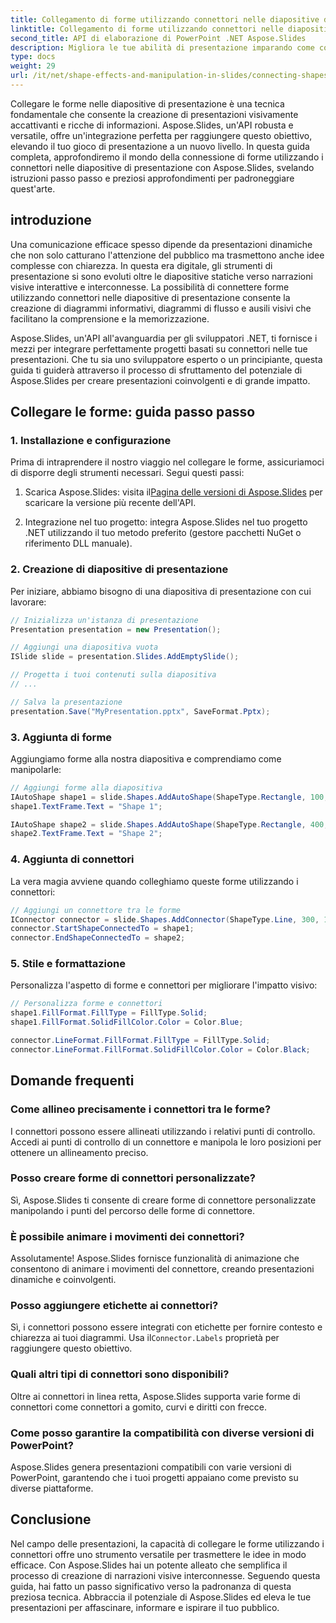 ```yaml
---
title: Collegamento di forme utilizzando connettori nelle diapositive di presentazione con Aspose.Slides
linktitle: Collegamento di forme utilizzando connettori nelle diapositive di presentazione con Aspose.Slides
second_title: API di elaborazione di PowerPoint .NET Aspose.Slides
description: Migliora le tue abilità di presentazione imparando come collegare le forme utilizzando i connettori nelle diapositive di presentazione con Aspose.Slides. Migliora la tua narrazione visiva oggi!
type: docs
weight: 29
url: /it/net/shape-effects-and-manipulation-in-slides/connecting-shapes-using-connectors/
---
```


Collegare le forme nelle diapositive di presentazione è una tecnica fondamentale che consente la creazione di presentazioni visivamente accattivanti e ricche di informazioni. Aspose.Slides, un'API robusta e versatile, offre un'integrazione perfetta per raggiungere questo obiettivo, elevando il tuo gioco di presentazione a un nuovo livello. In questa guida completa, approfondiremo il mondo della connessione di forme utilizzando i connettori nelle diapositive di presentazione con Aspose.Slides, svelando istruzioni passo passo e preziosi approfondimenti per padroneggiare quest'arte.

## introduzione

Una comunicazione efficace spesso dipende da presentazioni dinamiche che non solo catturano l'attenzione del pubblico ma trasmettono anche idee complesse con chiarezza. In questa era digitale, gli strumenti di presentazione si sono evoluti oltre le diapositive statiche verso narrazioni visive interattive e interconnesse. La possibilità di connettere forme utilizzando connettori nelle diapositive di presentazione consente la creazione di diagrammi informativi, diagrammi di flusso e ausili visivi che facilitano la comprensione e la memorizzazione.

Aspose.Slides, un'API all'avanguardia per gli sviluppatori .NET, ti fornisce i mezzi per integrare perfettamente progetti basati su connettori nelle tue presentazioni. Che tu sia uno sviluppatore esperto o un principiante, questa guida ti guiderà attraverso il processo di sfruttamento del potenziale di Aspose.Slides per creare presentazioni coinvolgenti e di grande impatto.

## Collegare le forme: guida passo passo

### 1. Installazione e configurazione

Prima di intraprendere il nostro viaggio nel collegare le forme, assicuriamoci di disporre degli strumenti necessari. Segui questi passi:

1.  Scarica Aspose.Slides: visita il[Pagina delle versioni di Aspose.Slides](https://releases.aspose.com/slides/net/) per scaricare la versione più recente dell'API.

2. Integrazione nel tuo progetto: integra Aspose.Slides nel tuo progetto .NET utilizzando il tuo metodo preferito (gestore pacchetti NuGet o riferimento DLL manuale).

### 2. Creazione di diapositive di presentazione

Per iniziare, abbiamo bisogno di una diapositiva di presentazione con cui lavorare:

```csharp
// Inizializza un'istanza di presentazione
Presentation presentation = new Presentation();

// Aggiungi una diapositiva vuota
ISlide slide = presentation.Slides.AddEmptySlide();

// Progetta i tuoi contenuti sulla diapositiva
// ...

// Salva la presentazione
presentation.Save("MyPresentation.pptx", SaveFormat.Pptx);
```

### 3. Aggiunta di forme

Aggiungiamo forme alla nostra diapositiva e comprendiamo come manipolarle:

```csharp
// Aggiungi forme alla diapositiva
IAutoShape shape1 = slide.Shapes.AddAutoShape(ShapeType.Rectangle, 100, 100, 200, 100);
shape1.TextFrame.Text = "Shape 1";

IAutoShape shape2 = slide.Shapes.AddAutoShape(ShapeType.Rectangle, 400, 100, 200, 100);
shape2.TextFrame.Text = "Shape 2";
```

### 4. Aggiunta di connettori

La vera magia avviene quando colleghiamo queste forme utilizzando i connettori:

```csharp
// Aggiungi un connettore tra le forme
IConnector connector = slide.Shapes.AddConnector(ShapeType.Line, 300, 150, 400, 150);
connector.StartShapeConnectedTo = shape1;
connector.EndShapeConnectedTo = shape2;
```

### 5. Stile e formattazione

Personalizza l'aspetto di forme e connettori per migliorare l'impatto visivo:

```csharp
// Personalizza forme e connettori
shape1.FillFormat.FillType = FillType.Solid;
shape1.FillFormat.SolidFillColor.Color = Color.Blue;

connector.LineFormat.FillFormat.FillType = FillType.Solid;
connector.LineFormat.FillFormat.SolidFillColor.Color = Color.Black;
```

## Domande frequenti

### Come allineo precisamente i connettori tra le forme?

I connettori possono essere allineati utilizzando i relativi punti di controllo. Accedi ai punti di controllo di un connettore e manipola le loro posizioni per ottenere un allineamento preciso.

### Posso creare forme di connettori personalizzate?

Sì, Aspose.Slides ti consente di creare forme di connettore personalizzate manipolando i punti del percorso delle forme di connettore.

### È possibile animare i movimenti dei connettori?

Assolutamente! Aspose.Slides fornisce funzionalità di animazione che consentono di animare i movimenti del connettore, creando presentazioni dinamiche e coinvolgenti.

### Posso aggiungere etichette ai connettori?

 Sì, i connettori possono essere integrati con etichette per fornire contesto e chiarezza ai tuoi diagrammi. Usa il`Connector.Labels` proprietà per raggiungere questo obiettivo.

### Quali altri tipi di connettori sono disponibili?

Oltre ai connettori in linea retta, Aspose.Slides supporta varie forme di connettori come connettori a gomito, curvi e diritti con frecce.

### Come posso garantire la compatibilità con diverse versioni di PowerPoint?

Aspose.Slides genera presentazioni compatibili con varie versioni di PowerPoint, garantendo che i tuoi progetti appaiano come previsto su diverse piattaforme.

## Conclusione

Nel campo delle presentazioni, la capacità di collegare le forme utilizzando i connettori offre uno strumento versatile per trasmettere le idee in modo efficace. Con Aspose.Slides hai un potente alleato che semplifica il processo di creazione di narrazioni visive interconnesse. Seguendo questa guida, hai fatto un passo significativo verso la padronanza di questa preziosa tecnica. Abbraccia il potenziale di Aspose.Slides ed eleva le tue presentazioni per affascinare, informare e ispirare il tuo pubblico.